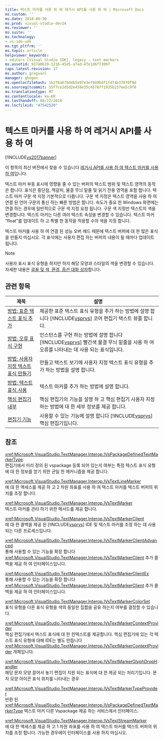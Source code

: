 ```yaml
---
title: 텍스트 마커를 사용 하 여 레거시 API를 사용 하 여 | Microsoft Docs
ms.custom: ''
ms.date: 2018-06-30
ms.prod: visual-studio-dev14
ms.reviewer: ''
ms.suite: ''
ms.technology:
- vs-ide-sdk
ms.tgt_pltfrm: ''
ms.topic: article
helpviewer_keywords:
- editors [Visual Studio SDK], legacy - text markers
ms.assetid: 937a0b19-1216-45d5-a7ad-4fe1d6f73097
caps.latest.revision: 17
ms.author: gregvanl
manager: ghogen
ms.openlocfilehash: 1b276a678d4b5e97e3ef949bdf1fd74b37070f9d
ms.sourcegitcommit: 55f7ce2d5d2e458e35c45787f1935b237ee5c9f8
ms.translationtype: MT
ms.contentlocale: ko-KR
ms.lasthandoff: 08/22/2018
ms.locfileid: "47542520"
---
```

# <a name="using-text-markers-with-the-legacy-api"></a>텍스트 마커를 사용 하 여 레거시 API를 사용 하 여
[!INCLUDE[vs2017banner](../includes/vs2017banner.md)]

이 항목의 최신 버전에서 찾을 수 있습니다 [레거시 API를 사용 하 여 텍스트 마커를 사용 하 여](https://docs.microsoft.com/visualstudio/extensibility/using-text-markers-with-the-legacy-api)입니다.  
  
텍스트 마커 부동 표시에 영향을 줄 수 있는 버퍼의 텍스트 범위 및 텍스트 영역의 동작은 합니다. 표식은 중단점, 책갈피, 물결 무늬 밑줄 및 읽기 전용 영역을 포함 합니다. 텍스트 마커 구문 색 지정 기본적으로 다릅니다. 구문 색 지정은 텍스트 영역을 사용 하 여 연결 된 언어 구문의 통신 하는 빠른 방법은 합니다. 속도가 중요 한 Windows 화면에는 연결 하는 경우에 일반적으로 구문 색 지정 요청 됩니다. 구문 색 지정만 텍스트의 색을 변경합니다. 텍스트 마커는 다른 여러 텍스트 속성을 변경할 수 있습니다. 텍스트 마커 "float"를 업데이트 하 고 특별 한 동작을 적용할 수의 색을 지정 합니다.  
  
 텍스트 마커를 사용 하 여 연결 된 성능 오버 헤드 때문에 텍스트 버퍼에 대 한 많은 표식을 만들지 마십시오. 각 표식에는 사용자 편집 하는 버퍼의 내용이 될 때마다 업데이트 됩니다.  
  
> [!NOTE]
>  사용자 표시 표식 유형을 하지만 하지 해당 모양과 스타일의 색을 변경할 수 있습니다. 자세한 내용은 [글꼴 및 색, 환경, 옵션 대화 상자](../ide/reference/fonts-and-colors-environment-options-dialog-box.md)합니다.  
  
## <a name="related-topics"></a>관련 항목  
  
|제목|설명|  
|-----------|-----------------|  
|[방법: 표준 텍스트 표식 추가](../extensibility/how-to-add-standard-text-markers.md)|제공한 표준 텍스트 표식 유형을 추가 하는 방법에 설명 합니다 [!INCLUDE[vsprvs](../includes/vsprvs-md.md)] 코어 편집기 텍스트 뷰를 합니다.|  
|[방법: 오류 표식 구현](../extensibility/how-to-implement-error-markers.md)|인스턴스를 구현 하는 방법에 설명 합니다 [!INCLUDE[vsprvs](../includes/vsprvs-md.md)] 빨간색 물결 무늬 밑줄을 사용 하 여 오류를 나타내는 데 사용 되는 표식입니다.|  
|[방법: 사용자 지정 텍스트 표식 만들기](../extensibility/how-to-create-custom-text-markers.md)|만들고 텍스트 보기에 사용자 지정 텍스트 표식 유형을 추가 하는 방법을 설명 합니다.|  
|[방법: 텍스트 표식 사용](../extensibility/how-to-use-text-markers.md)|텍스트 마커를 추가 하는 방법에 설명 합니다.|  
|[핵심 편집기 내부](../extensibility/inside-the-core-editor.md)|핵심 편집기의 기능을 설명 하 고 핵심 편집기 사용자 지정 하는 방법에 대 한 세부 정보를 제공 합니다.|  
|[편집기 기능](http://msdn.microsoft.com/en-us/bdac940d-1f14-4019-a01f-fd0bb3dc7198)|사용할 수 있는 기능에 설명 합니다 [!INCLUDE[vsprvs](../includes/vsprvs-md.md)] 핵심 편집기입니다.|  
  
## <a name="reference"></a>참조  
 <xref:Microsoft.VisualStudio.TextManager.Interop.IVsPackageDefinedTextMarkerType>  
 편집기에서 미리 정의 된 vspackage 등록 되어 있는지 여부는 특정 텍스트 표식 유형에 대 한 정보를 얻기 위한 균일 한 메커니즘을 제공 합니다.  
  
 <xref:Microsoft.VisualStudio.TextManager.Interop.IVsTextLineMarker>  
 에 대 한 액세스를 제공 하 고 2 차원 좌표를 사용 하 여 텍스트 마커를 텍스트 버퍼의 위치를 조정 합니다.  
  
 <xref:Microsoft.VisualStudio.TextManager.Interop.IVsTextMarker>  
 텍스트 마커를 관리 하기 위한 메서드를 제공 합니다.  
  
 <xref:Microsoft.VisualStudio.TextManager.Interop.IVsTextMarkerClient>  
 에 대 한 콜백을 제공 된 [!INCLUDE[vsprvs](../includes/vsprvs-md.md)] IDE 및 텍스트 마커를 조정 하는 데 사용 되는 다른 프로세스입니다.  
  
 <xref:Microsoft.VisualStudio.TextManager.Interop.IVsTextMarkerClientAdvanced>  
 통해 사용할 수 있는 기능을 확장 합니다 <xref:Microsoft.VisualStudio.TextManager.Interop.IVsTextMarkerClient> 추가 콜백을 제공 하 여 인터페이스입니다.  
  
 <xref:Microsoft.VisualStudio.TextManager.Interop.IVsTextMarkerClientEx>  
 통해 사용할 수 있는 기능을 확장 합니다 <xref:Microsoft.VisualStudio.TextManager.Interop.IVsTextMarkerClient> 추가 콜백을 제공 하 여 인터페이스입니다.  
  
 <xref:Microsoft.VisualStudio.TextManager.Interop.IVsTextMarkerColorSet>  
 표식 유형을 다른 표식 유형을 색의 동일한 집합을 공유 하는지 여부를 결정할 수 있습니다.  
  
 <xref:Microsoft.VisualStudio.TextManager.Interop.IVsTextMarkerContextProvider>  
 핵심 편집기에서 텍스트 표식에 대 한 컨텍스트를 제공합니다. 핵심 편집기에 있는 각 텍스트 표식 유형에 대해 IDE는 별도 만듭니다 <xref:Microsoft.VisualStudio.TextManager.Interop.IVsTextMarkerContextProvider> 개체입니다.  
  
 <xref:Microsoft.VisualStudio.TextManager.Interop.IVsTextMarkerGlyphDropHandler>  
 해당 문자 모양 끌어서 놓기 편집이 지원 되는 표식에 대 한 제공 되는 처리기입니다. 문자 모양 아이콘 표식 위치를 나타내는 경우  
  
 <xref:Microsoft.VisualStudio.TextManager.Interop.IVsTextMarkerTypeProvider>  
 반환 된 <xref:Microsoft.VisualStudio.TextManager.Interop.IVsPackageDefinedTextMarkerType> 텍스트 마커 다른 Vspackage 제공 하는 서비스에서 인터페이스.  
  
 <xref:Microsoft.VisualStudio.TextManager.Interop.IVsTextStreamMarker>  
 에 대 한 액세스를 제공 하 고 1 차원 좌표를 사용 하 여 텍스트 마커를 텍스트 버퍼의 위치를 조정 합니다. 가능한 경우에이 인터페이스를 사용 하지 마십시오.

